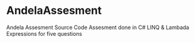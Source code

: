 # AndelaAssesment
Andela Assesment Source Code
Assesment done in C# 
LINQ & Lambada Expressions for five questions
